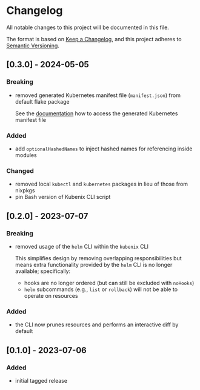# Changelog

All notable changes to this project will be documented in this file.

The format is based on [Keep a Changelog](https://keepachangelog.com/en/1.0.0/),
and this project adheres to [Semantic Versioning](https://semver.org/spec/v2.0.0.html).

## [0.3.0] - 2024-05-05

### Breaking

- removed generated Kubernetes manifest file (`manifest.json`) from default flake package

  See the [documentation](https://kubenix.org/#usage) how to access the generated Kubernetes manifest file

### Added

- add `optionalHashedNames` to inject hashed names for referencing inside modules

### Changed

- removed local `kubectl` and `kubernetes` packages in lieu of those from nixpkgs
- pin Bash version of Kubenix CLI script

## [0.2.0] - 2023-07-07

### Breaking

- removed usage of the `helm` CLI within the `kubenix` CLI

  This simplifies design by removing overlapping responsibilities but means extra functionality provided by the `helm` CLI is no longer available; specifically:

  - hooks are no longer ordered (but can still be excluded with `noHooks`)
  - `helm` subcommands (e.g., `list` or `rollback`) will not be able to operate on resources

### Added

- the CLI now prunes resources and performs an interactive diff by default

## [0.1.0] - 2023-07-06

### Added

- initial tagged release
